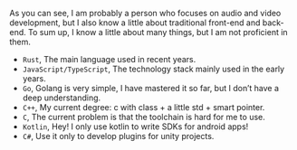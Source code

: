 As you can see, I am probably a person who focuses on audio and video development, but I also know a little about traditional front-end and back-end. To sum up, I know a little about many things, but I am not proficient in them.

- `Rust`, The main language used in recent years.
- `JavaScript/TypeScript`, The technology stack mainly used in the early years.
- `Go`, Golang is very simple, I have mastered it so far, but I don’t have a deep understanding.
- `C++`, My current degree: c with class + a little std + smart pointer.
- `C`, The current problem is that the toolchain is hard for me to use.
- `Kotlin`, Hey! I only use kotlin to write SDKs for android apps!
- `C#`, Use it only to develop plugins for unity projects.
